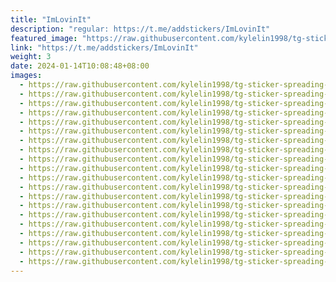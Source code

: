 ```yaml
---
title: "ImLovinIt"
description: "regular: https://t.me/addstickers/ImLovinIt"
featured_image: "https://raw.githubusercontent.com/kylelin1998/tg-sticker-spreading-worldwide-images/main/img/97d07cf4-b86b-4fb9-b6d3-1da6ae0282be.jpg"
link: "https://t.me/addstickers/ImLovinIt"
weight: 3
date: 2024-01-14T10:08:48+08:00
images:
  - https://raw.githubusercontent.com/kylelin1998/tg-sticker-spreading-worldwide-images/main/img/97d07cf4-b86b-4fb9-b6d3-1da6ae0282be.jpg
  - https://raw.githubusercontent.com/kylelin1998/tg-sticker-spreading-worldwide-images/main/img/32483662-a7e1-46f7-b20c-f4c7ac652462.jpg
  - https://raw.githubusercontent.com/kylelin1998/tg-sticker-spreading-worldwide-images/main/img/92c06afc-c5c7-4e56-ae2e-03ab26389a12.jpg
  - https://raw.githubusercontent.com/kylelin1998/tg-sticker-spreading-worldwide-images/main/img/385b5142-c0d1-4307-829c-1bdff93d356e.jpg
  - https://raw.githubusercontent.com/kylelin1998/tg-sticker-spreading-worldwide-images/main/img/aa71712e-8e0a-44aa-a12e-7b04679701d2.jpg
  - https://raw.githubusercontent.com/kylelin1998/tg-sticker-spreading-worldwide-images/main/img/b750bd51-ee6f-4611-8f1f-b643bccc5310.jpg
  - https://raw.githubusercontent.com/kylelin1998/tg-sticker-spreading-worldwide-images/main/img/5b67ae58-46f0-40bb-8310-90b9e8b5dbf8.jpg
  - https://raw.githubusercontent.com/kylelin1998/tg-sticker-spreading-worldwide-images/main/img/552c25eb-2b34-40e6-937d-6fa18b2330b6.jpg
  - https://raw.githubusercontent.com/kylelin1998/tg-sticker-spreading-worldwide-images/main/img/2df037a2-5a73-42c7-86b5-9d4d689caf59.jpg
  - https://raw.githubusercontent.com/kylelin1998/tg-sticker-spreading-worldwide-images/main/img/7c512387-7569-4b3f-8210-9595f2e46ce9.jpg
  - https://raw.githubusercontent.com/kylelin1998/tg-sticker-spreading-worldwide-images/main/img/c37f65d9-7ae7-4654-8a06-d9a384295050.jpg
  - https://raw.githubusercontent.com/kylelin1998/tg-sticker-spreading-worldwide-images/main/img/01d5991f-2565-465a-9cea-ff6a4396fa23.jpg
  - https://raw.githubusercontent.com/kylelin1998/tg-sticker-spreading-worldwide-images/main/img/45ff97e4-ba36-46e9-93a1-898ee19ef394.jpg
  - https://raw.githubusercontent.com/kylelin1998/tg-sticker-spreading-worldwide-images/main/img/9e9ba750-f8d6-4ed1-b6bf-ef31f1b7978f.jpg
  - https://raw.githubusercontent.com/kylelin1998/tg-sticker-spreading-worldwide-images/main/img/b32ba343-625a-4eb0-a8bd-70820b7f8f0a.jpg
  - https://raw.githubusercontent.com/kylelin1998/tg-sticker-spreading-worldwide-images/main/img/ca1bbff9-0420-4812-9f53-b22e5e1b4d83.jpg
  - https://raw.githubusercontent.com/kylelin1998/tg-sticker-spreading-worldwide-images/main/img/1aeeeaba-7b42-4c82-880d-3c65a6fbc758.jpg
  - https://raw.githubusercontent.com/kylelin1998/tg-sticker-spreading-worldwide-images/main/img/3137e517-0d38-40ef-ba2f-2c5f2019b857.jpg
  - https://raw.githubusercontent.com/kylelin1998/tg-sticker-spreading-worldwide-images/main/img/451f71f7-64e1-4078-b930-1b11a430906d.jpg
  - https://raw.githubusercontent.com/kylelin1998/tg-sticker-spreading-worldwide-images/main/img/8f1a9311-8ce9-496f-84a4-2c9927042adb.jpg
---
```

